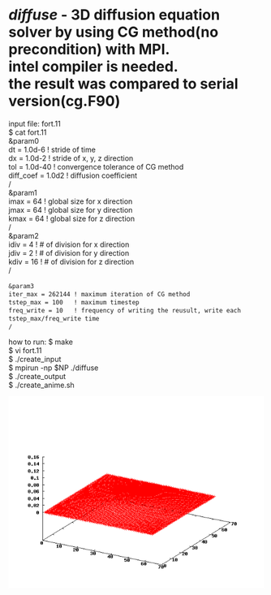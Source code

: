 *diffuse* - 3D diffusion equation solver by using CG method(no precondition) with MPI.  
          intel compiler is needed.  
	  the result was compared to serial version(cg.F90)  
===============	  
input file: fort.11  
    $ cat fort.11  
    &param0  
    dt  = 1.0d-6 ! stride of time  
    dx  = 1.0d-2 ! stride of x, y, z direction  
    tol = 1.0d-40  ! convergence tolerance of CG method  
    diff_coef = 1.0d2 ! diffusion coefficient  
    /  
    &param1  
    imax = 64 ! global size for x direction  
    jmax = 64 ! global size for y direction  
    kmax = 64 ! global size for z direction  
    /  
    &param2  
    idiv = 4  ! # of division for x direction  
    jdiv = 2  ! # of division for y direction  
    kdiv = 16 ! # of division for z direction  
    /  
    
    &param3  
    iter_max = 262144 ! maximum iteration of CG method  
    tstep_max = 100   ! maximum timestep  
    freq_write = 10   ! frequency of writing the reusult, write each tstep_max/freq_write time  
    /  
  
  
how to run:
    $ make  
    $ vi fort.11  
    $ ./create_input  
    $ mpirun -np $NP ./diffuse  
    $ ./create_output  
    $ ./create_anime.sh  
  
![Alt text](./diffuse.gif?raw=true "diffuse.gif")
